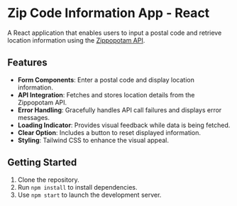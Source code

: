 # Zip Code Information App - React

A React application that enables users to input a postal code and retrieve location information using the [Zippopotam API](https://api.zippopotam.us).

## Features

- **Form Components**: Enter a postal code and display location information.
- **API Integration**: Fetches and stores location details from the Zippopotam API.
- **Error Handling**: Gracefully handles API call failures and displays error messages.
- **Loading Indicator**: Provides visual feedback while data is being fetched.
- **Clear Option**: Includes a button to reset displayed information.
- **Styling**: Tailwind CSS to enhance the visual appeal.

## Getting Started

1. Clone the repository.
2. Run `npm install` to install dependencies.
3. Use `npm start` to launch the development server.

